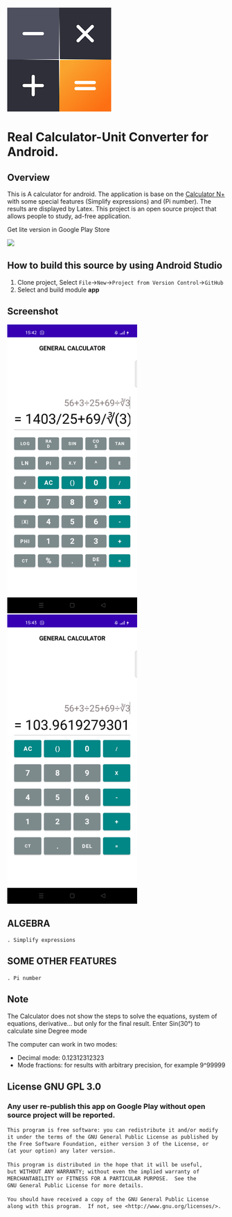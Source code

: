 ![Wallpaper](art/background.png)

# Real Calculator-Unit Converter for Android. 

## Overview
This is A calculator for android. The application is base on the [Calculator N+](https://github.com/tranleduy2000/ncalc) with some special features (Simplify expressions) and (Pi number). The results are displayed by Latex. This project is an open source project that allows people to study, ad-free application. 

Get lite version in Google Play Store

<a href="https://play.google.com/store/apps/details?id=com.calculator.unitconverter.budgettracker.bmicalculator.watercalculator.todolist.todolist.calulategpa.mathcalculatorapp">
<img src="https://play.google.com/intl/en_us/badges/images/generic/en_badge_web_generic.png" width="150"></a>

## How to build this source by using Android Studio

1. Clone project, Select ``File``->``New``->``Project from Version Control``->``GitHub``
2. Select and build module **app**

## Screenshot

<img src="art/screen1.png" width="300"> <img src="art/screen2.png" width="300">

## ALGEBRA
	. Simplify expressions

## SOME OTHER FEATURES
	. Pi number

## Note

The Calculator does not show the steps to solve the equations, system of equations, derivative... but only for the final result.
Enter Sin(30°) to calculate sine Degree mode

The computer can work in two modes:
- 	Decimal mode: 0.12312312323
- 	Mode fractions: for results with arbitrary precision, for example 9^99999

## License GNU GPL 3.0
### Any user re-publish this app on Google Play without open source project will be reported.

    This program is free software: you can redistribute it and/or modify
    it under the terms of the GNU General Public License as published by
    the Free Software Foundation, either version 3 of the License, or
    (at your option) any later version.

    This program is distributed in the hope that it will be useful,
    but WITHOUT ANY WARRANTY; without even the implied warranty of
    MERCHANTABILITY or FITNESS FOR A PARTICULAR PURPOSE.  See the
    GNU General Public License for more details.

    You should have received a copy of the GNU General Public License
    along with this program.  If not, see <http://www.gnu.org/licenses/>.
